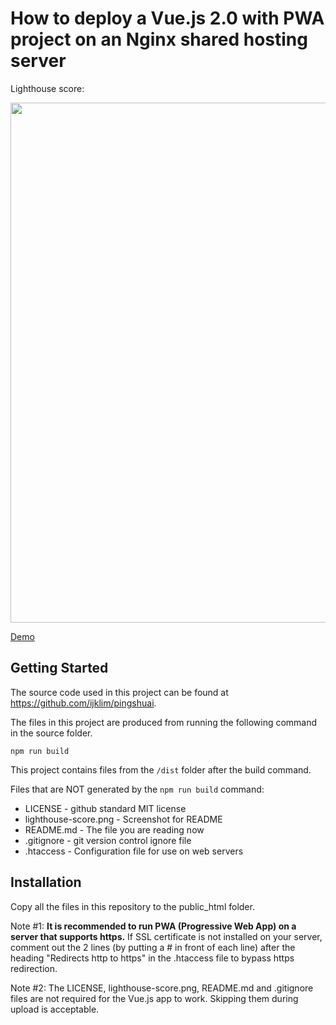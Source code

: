 # How to deploy a Vue.js 2.0 with PWA project on an Nginx shared hosting server

Lighthouse score:

<p align="center">
  <img src="https://github.com/ijklim/deploy_vue_shared_hosting/blob/master/lighthouse-score.png" width="832px">
</p>

[Demo](https://pingshuai.aiwebstudio.com)

## Getting Started

The source code used in this project can be found at https://github.com/ijklim/pingshuai.

The files in this project are produced from running the following command in the source folder.

```
npm run build
```

This project contains files from the `/dist` folder after the build command.

Files that are NOT generated by the `npm run build` command:
* LICENSE - github standard MIT license
* lighthouse-score.png - Screenshot for README
* README.md - The file you are reading now
* .gitignore - git version control ignore file
* .htaccess - Configuration file for use on web servers


## Installation

Copy all the files in this repository to the public_html folder.

Note #1: **It is recommended to run PWA (Progressive Web App) on a server that supports https.** If SSL certificate is not installed on your server, comment out the 2 lines (by putting a # in front of each line) after the heading "Redirects http to https" in the .htaccess file to bypass https redirection.

Note #2: The LICENSE, lighthouse-score.png, README.md and .gitignore files are not required for the Vue.js app to work. Skipping them during upload is acceptable.